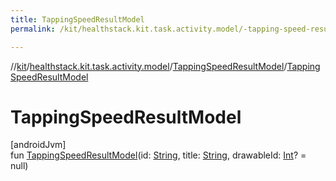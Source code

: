 ```yaml
---
title: TappingSpeedResultModel
permalink: /kit/healthstack.kit.task.activity.model/-tapping-speed-result-model/-tapping-speed-result-model.html

---
```

//[kit](../../../index.html)/[healthstack.kit.task.activity.model](../index.html)/[TappingSpeedResultModel](index.html)/[TappingSpeedResultModel](-tapping-speed-result-model.html)



# TappingSpeedResultModel



[androidJvm]\
fun [TappingSpeedResultModel](-tapping-speed-result-model.html)(id: [String](https://kotlinlang.org/api/latest/jvm/stdlib/kotlin/-string/index.html), title: [String](https://kotlinlang.org/api/latest/jvm/stdlib/kotlin/-string/index.html), drawableId: [Int](https://kotlinlang.org/api/latest/jvm/stdlib/kotlin/-int/index.html)? = null)





